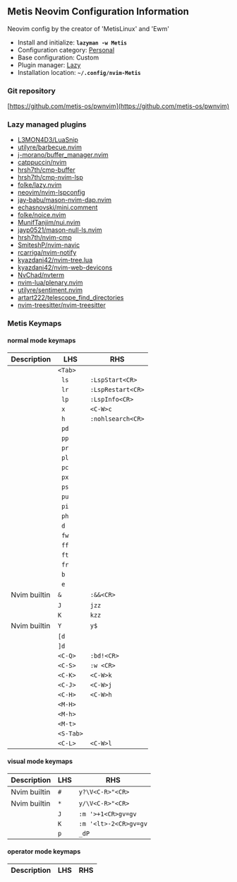 ## Metis Neovim Configuration Information

Neovim config by the creator of 'MetisLinux' and 'Ewm'

- Install and initialize: **`lazyman -w Metis`**
- Configuration category: [Personal](https://lazyman.dev/configurations/#personal-configurations)
- Base configuration:     Custom
- Plugin manager:         [Lazy](https://github.com/folke/lazy.nvim)
- Installation location:  **`~/.config/nvim-Metis`**

### Git repository

[https://github.com/metis-os/pwnvim](https://github.com/metis-os/pwnvim)

### Lazy managed plugins

- [L3MON4D3/LuaSnip](https://github.com/L3MON4D3/LuaSnip)
- [utilyre/barbecue.nvim](https://github.com/utilyre/barbecue.nvim.git)
- [j-morano/buffer_manager.nvim](https://github.com/j-morano/buffer_manager.nvim.git)
- [catppuccin/nvim](https://github.com/catppuccin/nvim)
- [hrsh7th/cmp-buffer](https://github.com/hrsh7th/cmp-buffer)
- [hrsh7th/cmp-nvim-lsp](https://github.com/hrsh7th/cmp-nvim-lsp)
- [folke/lazy.nvim](https://github.com/folke/lazy.nvim)
- [neovim/nvim-lspconfig](https://github.com/neovim/nvim-lspconfig)
- [jay-babu/mason-nvim-dap.nvim](https://github.com/jay-babu/mason-nvim-dap.nvim)
- [echasnovski/mini.comment](https://github.com/echasnovski/mini.comment)
- [folke/noice.nvim](https://github.com/folke/noice.nvim)
- [MunifTanjim/nui.nvim](https://github.com/MunifTanjim/nui.nvim)
- [jayp0521/mason-null-ls.nvim](https://github.com/jayp0521/mason-null-ls.nvim)
- [hrsh7th/nvim-cmp](https://github.com/hrsh7th/nvim-cmp)
- [SmiteshP/nvim-navic](https://github.com/SmiteshP/nvim-navic)
- [rcarriga/nvim-notify](https://github.com/rcarriga/nvim-notify)
- [kyazdani42/nvim-tree.lua](https://github.com/kyazdani42/nvim-tree.lua)
- [kyazdani42/nvim-web-devicons](https://github.com/kyazdani42/nvim-web-devicons)
- [NvChad/nvterm](https://github.com/NvChad/nvterm)
- [nvim-lua/plenary.nvim](https://github.com/nvim-lua/plenary.nvim)
- [utilyre/sentiment.nvim](https://github.com/utilyre/sentiment.nvim.git)
- [artart222/telescope_find_directories](https://github.com/artart222/telescope_find_directories)
- [nvim-treesitter/nvim-treesitter](https://github.com/nvim-treesitter/nvim-treesitter)

### Metis Keymaps

#### normal mode keymaps

| Description | LHS | RHS |
| ----------- | --- | --- |
|  | <code>&lt;Tab&gt;</code> |  |
|  | <code> ls</code> | <code>:LspStart&lt;CR&gt;</code> |
|  | <code> lr</code> | <code>:LspRestart&lt;CR&gt;</code> |
|  | <code> lp</code> | <code>:LspInfo&lt;CR&gt;</code> |
|  | <code> x</code> | <code>&lt;C-W&gt;c</code> |
|  | <code> h</code> | <code>:nohlsearch&lt;CR&gt;</code> |
|  | <code> pd</code> |  |
|  | <code> pp</code> |  |
|  | <code> pr</code> |  |
|  | <code> pl</code> |  |
|  | <code> pc</code> |  |
|  | <code> px</code> |  |
|  | <code> ps</code> |  |
|  | <code> pu</code> |  |
|  | <code> pi</code> |  |
|  | <code> ph</code> |  |
|  | <code> d</code> |  |
|  | <code> fw</code> |  |
|  | <code> ff</code> |  |
|  | <code> ft</code> |  |
|  | <code> fr</code> |  |
|  | <code> b</code> |  |
|  | <code> e</code> |  |
| Nvim builtin | <code>&</code> | <code>:&&&lt;CR&gt;</code> |
|  | <code>J</code> | <code>jzz</code> |
|  | <code>K</code> | <code>kzz</code> |
| Nvim builtin | <code>Y</code> | <code>y$</code> |
|  | <code>[d</code> |  |
|  | <code>]d</code> |  |
|  | <code>&lt;C-Q&gt;</code> | <code>:bd!&lt;CR&gt;</code> |
|  | <code>&lt;C-S&gt;</code> | <code>:w &lt;CR&gt;</code> |
|  | <code>&lt;C-K&gt;</code> | <code>&lt;C-W&gt;k</code> |
|  | <code>&lt;C-J&gt;</code> | <code>&lt;C-W&gt;j</code> |
|  | <code>&lt;C-H&gt;</code> | <code>&lt;C-W&gt;h</code> |
|  | <code>&lt;M-H&gt;</code> |  |
|  | <code>&lt;M-h&gt;</code> |  |
|  | <code>&lt;M-t&gt;</code> |  |
|  | <code>&lt;S-Tab&gt;</code> |  |
|  | <code>&lt;C-L&gt;</code> | <code>&lt;C-W&gt;l</code> |

#### visual mode keymaps

| Description | LHS | RHS |
| ----------- | --- | --- |
| Nvim builtin | <code>#</code> | <code>y?\V&lt;C-R&gt;"&lt;CR&gt;</code> |
| Nvim builtin | <code>*</code> | <code>y/\V&lt;C-R&gt;"&lt;CR&gt;</code> |
|  | <code>J</code> | <code>:m '&gt;+1&lt;CR&gt;gv=gv</code> |
|  | <code>K</code> | <code>:m '&lt;lt&gt;-2&lt;CR&gt;gv=gv</code> |
|  | <code>p</code> | <code>_dP</code> |

#### operator mode keymaps

| Description | LHS | RHS |
| ----------- | --- | --- |
